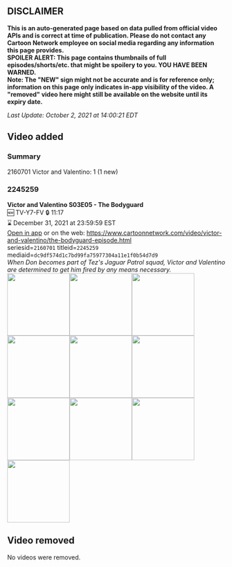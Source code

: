 ## DISCLAIMER
**This is an auto-generated page based on data pulled from official video APIs and is correct at time of publication. Please do not contact any Cartoon Network employee on social media regarding any information this page provides.**  
**SPOILER ALERT: This page contains thumbnails of full episodes/shorts/etc. that might be spoilery to you. YOU HAVE BEEN WARNED.**  
**Note: The "NEW" sign might not be accurate and is for reference only; information on this page only indicates in-app visibility of the video. A "removed" video here might still be available on the website until its expiry date.**  

_Last Update: October 2, 2021 at 14:00:21 EDT_
## Video added
### Summary
2160701 Victor and Valentino: 1 (1 new)  
### 2245259
**Victor and Valentino S03E05 - The Bodyguard**  
🆕 TV-Y7-FV 🔒 11:17  
⌛ December 31, 2021 at 23:59:59 EST  
[Open in app](https://cnvideo.sercomkc.org/redirector.html?type=cnapp&seriesid=2160701&titleid=2245259&mediaid=dc9df574d1c7bd99fa75977304a11e1f0b54d7d9) or on the web: https://www.cartoonnetwork.com/video/victor-and-valentino/the-bodyguard-episode.html  
seriesid=`2160701` titleid=`2245259` mediaid=`dc9df574d1c7bd99fa75977304a11e1f0b54d7d9`  
_When Don becomes part of Tez's Jaguar Patrol squad, Victor and Valentino are determined to get him fired by any means necessary._  
<a href="https://s3.amazonaws.com/cartoonorchestrator/2245259_001_1280x720.jpg"><img src="https://s3.amazonaws.com/cartoonorchestrator/2245259_001_640x360.jpg" height="144px" /></a><a href="https://s3.amazonaws.com/cartoonorchestrator/2245259_002_1280x720.jpg"><img src="https://s3.amazonaws.com/cartoonorchestrator/2245259_002_640x360.jpg" height="144px" /></a><a href="https://s3.amazonaws.com/cartoonorchestrator/2245259_003_1280x720.jpg"><img src="https://s3.amazonaws.com/cartoonorchestrator/2245259_003_640x360.jpg" height="144px" /></a><a href="https://s3.amazonaws.com/cartoonorchestrator/2245259_004_1280x720.jpg"><img src="https://s3.amazonaws.com/cartoonorchestrator/2245259_004_640x360.jpg" height="144px" /></a><a href="https://s3.amazonaws.com/cartoonorchestrator/2245259_005_1280x720.jpg"><img src="https://s3.amazonaws.com/cartoonorchestrator/2245259_005_640x360.jpg" height="144px" /></a><a href="https://s3.amazonaws.com/cartoonorchestrator/2245259_006_1280x720.jpg"><img src="https://s3.amazonaws.com/cartoonorchestrator/2245259_006_640x360.jpg" height="144px" /></a><a href="https://s3.amazonaws.com/cartoonorchestrator/2245259_007_1280x720.jpg"><img src="https://s3.amazonaws.com/cartoonorchestrator/2245259_007_640x360.jpg" height="144px" /></a><a href="https://s3.amazonaws.com/cartoonorchestrator/2245259_008_1280x720.jpg"><img src="https://s3.amazonaws.com/cartoonorchestrator/2245259_008_640x360.jpg" height="144px" /></a><a href="https://s3.amazonaws.com/cartoonorchestrator/2245259_009_1280x720.jpg"><img src="https://s3.amazonaws.com/cartoonorchestrator/2245259_009_640x360.jpg" height="144px" /></a><a href="https://s3.amazonaws.com/cartoonorchestrator/2245259_010_1280x720.jpg"><img src="https://s3.amazonaws.com/cartoonorchestrator/2245259_010_640x360.jpg" height="144px" /></a>
## Video removed
No videos were removed.  

